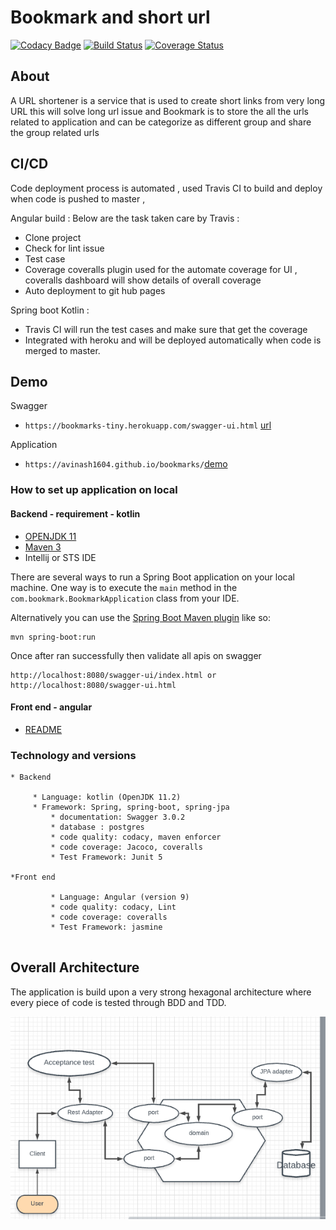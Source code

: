 # Bookmark and short url
[![Codacy Badge](https://api.codacy.com/project/badge/Grade/8371e285f3ff48ba9df64ade01279eed)](https://app.codacy.com/manual/Avinash1604/bookmarks?utm_source=github.com&utm_medium=referral&utm_content=Avinash1604/bookmarks&utm_campaign=Badge_Grade_Dashboard)
[![Build Status](https://travis-ci.com/Avinash1604/bookmarks.svg?branch=master)](https://travis-ci.com/Avinash1604/bookmarks) [![Coverage Status](https://coveralls.io/repos/github/Avinash1604/bookmarks/badge.svg?branch=master&kill_cache=1)](https://coveralls.io/github/Avinash1604/bookmarks?branch=master)
## About
A URL shortener is a service that is used to create short links from very long URL this will solve long url issue and Bookmark is to store the all the urls related to application and can be categorize as different group and share the group related urls


## CI/CD 
 
Code deployment process is automated , used Travis CI to build and deploy when code is pushed to master , 

Angular build :
Below are the task taken care by Travis :
* Clone project 
* Check for lint issue 
* Test case 
* Coverage 
 coveralls plugin used for the automate coverage for UI , coveralls dashboard will show details of overall coverage
* Auto deployment to git hub pages 

Spring boot Kotlin : 
* Travis CI will run the test cases and make sure that get the coverage 
* Integrated with heroku and will be deployed automatically when code is merged to master.

## Demo 
Swagger
* `https://bookmarks-tiny.herokuapp.com/swagger-ui.html` [url](https://bookmarks-tiny.herokuapp.com/swagger-ui.html)

Application 
* `https://avinash1604.github.io/bookmarks/`[demo](https://avinash1604.github.io/bookmarks/)

### How to set up application on local
#### Backend - requirement - kotlin
 - [OPENJDK 11](https://jdk.java.net/11/)
 - [Maven 3](https://maven.apache.org)
 - Intellij or STS IDE 
 
 There are several ways to run a Spring Boot application on your local machine. One way is to execute the `main` method in the `com.bookmark.BookmarkApplication` class from your IDE.
 
 Alternatively you can use the [Spring Boot Maven plugin](https://docs.spring.io/spring-boot/docs/current/reference/html/build-tool-plugins-maven-plugin.html) like so:
 
 ```shell
 mvn spring-boot:run
 ```
 Once after ran successfully then validate all apis on swagger 
 ```swagger
http://localhost:8080/swagger-ui/index.html or http://localhost:8080/swagger-ui.html
```
#### Front end - angular
 - [README](https://github.com/Avinash1604/bookmarks/blob/master/bookmark-ui/README.md)
### Technology and versions 
```
* Backend

	 * Language: kotlin (OpenJDK 11.2)
	 * Framework: Spring, spring-boot, spring-jpa
         * documentation: Swagger 3.0.2
         * database : postgres 
         * code quality: codacy, maven enforcer 
         * code coverage: Jacoco, coveralls
         * Test Framework: Junit 5 

*Front end 

         * Language: Angular (version 9)
         * code quality: codacy, Lint  
         * code coverage: coveralls
         * Test Framework: jasmine
  
```
## Overall Architecture
The application is build upon a very strong hexagonal architecture where every piece of code is tested through BDD and TDD.

![](docs/arch-design.png)

